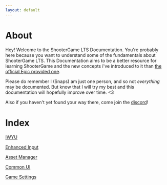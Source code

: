 ```yaml
---
layout: default
---
```


# About

Hey! Welcome to the ShooterGame LTS Documentation. You're probably here because you want to understand some of the fundamentals about ShooterGame LTS. This Documentation aims to be a better resource for learning ShooterGame and the new concepts i've introduced to it than [the official Epic provided one](https://docs.unrealengine.com/4.27/en-US/Resources/SampleGames/ShooterGame/).

Please do remember I (Snaps) am just one person, and so not *everything* may be documented. But know that I will try my best and this documentation will hopefully improve over time. <3

Also if you haven't yet found your way there, come join the [discord](https://discord.gg/GQW7cGJpzZ)!

# Index

[IWYU](./iwyu.html)

[Enhanced Input](./enhancedinput.html)

[Asset Manager](./assetmanager.html)

[Common UI](./commonui.html)

[Game Settings](./gamesettings.html)
